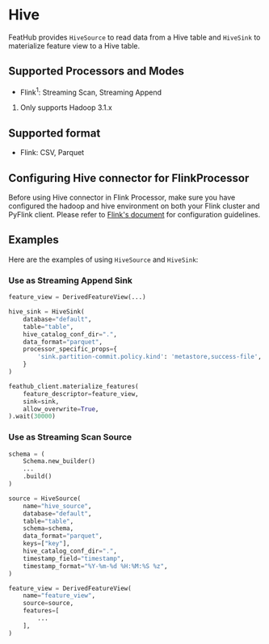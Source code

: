 # Hive

FeatHub provides `HiveSource` to read data from a Hive table and `HiveSink` to
materialize feature view to a Hive table.

## Supported Processors and Modes

- Flink<sup>1</sup>: Streaming Scan, Streaming Append

1. Only supports Hadoop 3.1.x

## Supported format

- Flink: CSV, Parquet

## Configuring Hive connector for FlinkProcessor

Before using Hive connector in Flink Processor, make sure you have configured
the hadoop and hive environment on both your Flink cluster and PyFlink client.
Please refer to [Flink's
document](https://nightlies.apache.org/flink/flink-docs-release-1.16/docs/connectors/table/hive/overview/)
for configuration guidelines.

## Examples

Here are the examples of using `HiveSource` and `HiveSink`:

### Use as Streaming Append Sink

```python
feature_view = DerivedFeatureView(...)

hive_sink = HiveSink(
    database="default",
    table="table",
    hive_catalog_conf_dir=".",
    data_format="parquet",
    processor_specific_props={
        'sink.partition-commit.policy.kind': 'metastore,success-file',
    }
)

feathub_client.materialize_features(
    feature_descriptor=feature_view,
    sink=sink,
    allow_overwrite=True,
).wait(30000)
```

### Use as Streaming Scan Source

```python
schema = (
    Schema.new_builder()
    ...
    .build()
)

source = HiveSource(
    name="hive_source",
    database="default",
    table="table",
    schema=schema,
    data_format="parquet",
    keys=["key"],
    hive_catalog_conf_dir=".",
    timestamp_field="timestamp",
    timestamp_format="%Y-%m-%d %H:%M:%S %z",
)

feature_view = DerivedFeatureView(
    name="feature_view",
    source=source,
    features=[
        ...
    ],
)
```